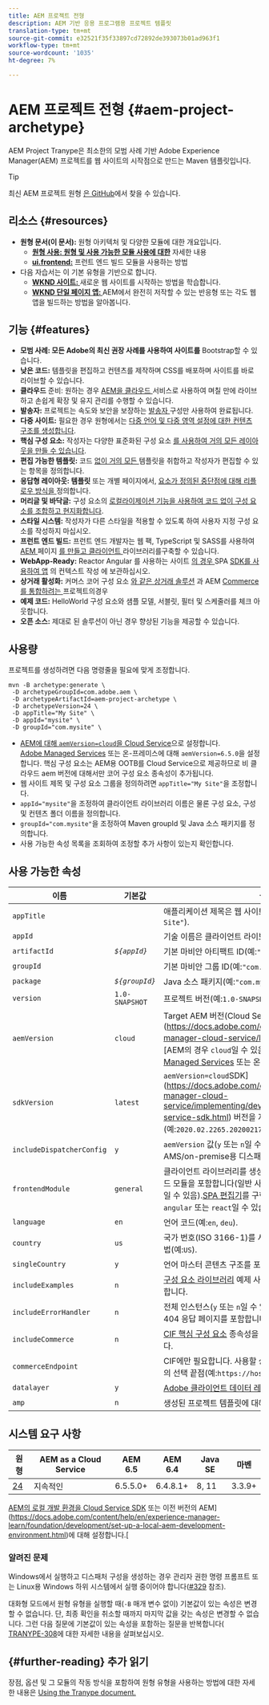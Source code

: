```yaml
---
title: AEM 프로젝트 전형
description: AEM 기반 응용 프로그램용 프로젝트 템플릿
translation-type: tm+mt
source-git-commit: e32521f35f33897cd72892de393073b01ad963f1
workflow-type: tm+mt
source-wordcount: '1035'
ht-degree: 7%

---
```



# AEM 프로젝트 전형 {#aem-project-archetype}

AEM Project Tranype은 최소한의 모범 사례 기반 Adobe Experience Manager(AEM) 프로젝트를 웹 사이트의 시작점으로 만드는 Maven 템플릿입니다.

>[!TIP]
>
>최신 AEM 프로젝트 원형 [은 GitHub](https://github.com/adobe/aem-project-archetype)에서 찾을 수 있습니다.

## 리소스 {#resources}

* **원형 문서(이 문서):** 원형 아키텍처 및 다양한 모듈에 대한 개요입니다.
   * **[원형 사용: 원형 및 사용 가능한 모듈 사용에 대한](using.md)** 자세한 내용
   * **[ui.frontend:](uifrontend.md)** 프런트 엔드 빌드 모듈을 사용하는 방법
* 다음 자습서는 이 기본 유형을 기반으로 합니다.
   * **[WKND 사이트: ](https://docs.adobe.com/content/help/en/experience-manager-learn/getting-started-wknd-tutorial-develop/overview.html)** 새로운 웹 사이트를 시작하는 방법을 학습합니다.
   * **[WKND 단일 페이지 앱: ](https://docs.adobe.com/content/help/en/experience-manager-learn/sites/spa-editor/spa-editor-framework-feature-video-use.html)** AEM에서 완전히 저작할 수 있는 반응형 또는 각도 웹 앱을 빌드하는 방법을 알아봅니다.

## 기능 {#features}

* **모범 사례: 모든 Adobe의 최신 권장 사례를 사용하여 사이트를** Bootstrap할 수 있습니다.
* **낮은 코드:** 템플릿을 편집하고 컨텐츠를 제작하며 CSS를 배포하며 사이트를 바로 라이브할 수 있습니다.
* **클라우드** 준비: 원하는 경우  [AEM을 클라우드 ](https://docs.adobe.com/content/help/en/experience-manager-cloud-service/landing/home.html) 서비스로 사용하여 며칠 만에 라이브하고 손쉽게 확장 및 유지 관리를 수행할 수 있습니다.
* **발송자:** 프로젝트는 속도와 보안을 보장하는  [발송자 ](https://docs.adobe.com/content/help/ko-KR/experience-manager-dispatcher/using/dispatcher.html) 구성만 사용하여 완료됩니다.
* **다중 사이트:** 필요한 경우 원형에서는  [다중 언어 및 다중 영역 설정에 대한 컨텐츠 구조를 생성합니다](https://docs.adobe.com/content/help/en/experience-manager-65/administering/introduction/msm.html).
* **핵심 구성 요소:** 작성자는 다양한 표준화된 구성 요소 [를 사용하여 거의 모든 레이아웃을 만들 수 있습니다](/help/introduction.md).
* **편집 가능한 템플릿:** 코드 [ 없이 거의 모든 ](https://docs.adobe.com/content/help/en/experience-manager-learn/sites/page-authoring/template-editor-feature-video-use.html)템플릿을 취합하고 작성자가 편집할 수 있는 항목을 정의합니다.
* **응답형 레이아웃: 템플릿** 또는 개별 페이지에서,  [요소가 정의된 중단점에 대해 리플로우 방식을 ](https://docs.adobe.com/content/help/en/experience-manager-cloud-service/sites/authoring/features/responsive-layout.html) 정의합니다.
* **머리글 및 바닥글:** 구성 요소의  [로컬라이제이션 기능을 사용하여 코드 없이 구성 요소를 조합하고 현지화합니다](https://docs.adobe.com/content/help/ko-KR/experience-manager-core-components/using/get-started/localization.html).
* **스타일 시스템:** 작성자가 다른 스타일을 적용할 수 있도록 하여 사용자 지정 구성 요소를  [](https://docs.adobe.com/content/help/en/experience-manager-learn/getting-started-wknd-tutorial-develop/style-system.html) 작성하지 마십시오.
* **프런트 엔드 빌드:** 프런트 엔드 개발자는 웹 팩, TypeScript 및 SASS를 사용하여  [AEM ](uifrontend.md#webpack-dev-server) 페이지 [를 만들고 클라이언트 ](uifrontend.md) 라이브러리를구축할 수 있습니다.
* **WebApp-Ready:** Reactor Angular [](uifrontend-react.md) 를 사용하는 사이트 [의 경우 ](uifrontend-angular.md)SPA  [SDK를 사용하여 앱](https://docs.adobe.com/content/help/en/experience-manager-cloud-service/implementing/headless/spa/developing.html) 의 컨텍스트 작성 [ ](https://docs.adobe.com/content/help/en/experience-manager-learn/sites/spa-editor/spa-editor-framework-feature-video-use.html)에 보관하십시오.
* **상거래 활성화:** 커머스 코어 구성 요소 [와 같은 상거래 솔루션](https://docs.adobe.com/content/help/en/experience-manager-cloud-service/commerce/home.html) 과  [](https://magento.com/) AEM  [Commerce를 통합하려는 ](https://github.com/adobe/aem-core-cif-components)프로젝트의경우
* **예제 코드:** HelloWorld 구성 요소와 샘플 모델, 서블릿, 필터 및 스케줄러를 체크 아웃합니다.
* **오픈 소스:** 제대로 된 솔루션이 아닌 경우  [](https://github.com/adobe/aem-core-wcm-components/blob/master/CONTRIBUTING.md) 향상된 기능을 제공할 수 있습니다.

## 사용량

프로젝트를 생성하려면 다음 명령줄을 필요에 맞게 조정합니다.

```
mvn -B archetype:generate \
 -D archetypeGroupId=com.adobe.aem \
 -D archetypeArtifactId=aem-project-archetype \
 -D archetypeVersion=24 \
 -D appTitle="My Site" \
 -D appId="mysite" \
 -D groupId="com.mysite" \
```

* [AEM에 대해 `aemVersion=cloud`을 Cloud Service](https://docs.adobe.com/content/help/en/experience-manager-cloud-service/landing/home.html)으로 설정합니다.\
   [Adobe Managed Services](https://github.com/adobe/aem-project-archetype/tree/master/src/main/archetype/dispatcher.ams) 또는 온-프레미스에 대해 `aemVersion=6.5.0`을 설정합니다.
핵심 구성 요소는 AEM용 OOTB를 Cloud Service으로 제공하므로 비 클라우드 aem 버전에 대해서만 코어 구성 요소 종속성이 추가됩니다.
* 웹 사이트 제목 및 구성 요소 그룹을 정의하려면 `appTitle="My Site"`을 조정합니다.
* `appId="mysite"`을 조정하여 클라이언트 라이브러리 이름은 물론 구성 요소, 구성 및 컨텐츠 폴더 이름을 정의합니다.
* `groupId="com.mysite"`을 조정하여 Maven groupId 및 Java 소스 패키지를 정의합니다.
* 사용 가능한 속성 목록을 조회하여 조정할 추가 사항이 있는지 확인합니다.

## 사용 가능한 속성

| 이름 | 기본값 | 설명 |
--------------------------|----------------|--------------------
| `appTitle` |  | 애플리케이션 제목은 웹 사이트 제목 및 구성 요소 그룹(예:`"My Site"`). |
| `appId` |  | 기술 이름은 클라이언트 라이브러리 이름(예:`"mysite"`). |
| `artifactId` | *`${appId}`* | 기본 마비안 아티팩트 ID(예:`"mysite"`). |
| `groupId` |  | 기본 마비안 그룹 ID(예:`"com.mysite"`). |
| `package` | *`${groupId}`* | Java 소스 패키지(예:`"com.mysite"`). |
| `version` | `1.0-SNAPSHOT` | 프로젝트 버전(예:`1.0-SNAPSHOT`). |
| `aemVersion` | `cloud` | Target AEM 버전(Cloud Service](https://docs.adobe.com/content/help/en/experience-manager-cloud-service/landing/home.html);으로 [AEM의 경우 `cloud`일 수 있음)또는 `6.5.0`, [Adobe Managed Services](https://github.com/adobe/aem-project-archetype/tree/master/src/main/archetype/dispatcher.ams) 또는 온-프레미스)용 `6.4.4`. |
| `sdkVersion` | `latest` | `aemVersion=cloud`SDK](https://docs.adobe.com/content/help/en/experience-manager-cloud-service/implementing/developing/aem-as-a-cloud-service-sdk.html) 버전을 지정할 수 있는 경우(예:`2020.02.2265.20200217T222518Z-200130`).[ |
| `includeDispatcherConfig` | `y` | `aemVersion` 값(`y` 또는 `n`일 수 있음)에 따라 클라우드 또는 AMS/on-premise용 디스패처 구성을 포함합니다. |
| `frontendModule` | `general` | 클라이언트 라이브러리를 생성하는 Webpack 프런트 엔드 빌드 모듈을 포함합니다(일반 사이트에 대해 `general` 또는 `none`일 수 있음).[SPA 편집기](https://docs.adobe.com/content/help/en/experience-manager-cloud-service/implementing/headless/spa/editor-overview.html)를 구현하는 단일 페이지 앱의 경우 `angular` 또는 `react`일 수 있습니다. |
| `language` | `en` | 언어 코드(예:`en`, `deu`). |
| `country` | `us` | 국가 번호(ISO 3166-1)를 사용하여 콘텐츠 구조를 만드는 방법(예:`US`). |
| `singleCountry` | `y` | 언어 마스터 콘텐츠 구조를 포함합니다(`y` 또는 `n` 가능). |
| `includeExamples` | `n` | [구성 요소 라이브러리](https://www.aemcomponents.dev/) 예제 사이트(`y` 또는 `n`일 수 있음)를 포함합니다. |
| `includeErrorHandler` | `n` | 전체 인스턴스(`y` 또는 `n`일 수 있음)로 글로벌할 사용자 지정 404 응답 페이지를 포함합니다. |
| `includeCommerce` | `n` | [CIF 핵심 구성 요소](https://github.com/adobe/aem-core-cif-components) 종속성을 포함하고 해당 객체를 생성합니다. |
| `commerceEndpoint` |  | CIF에만 필요합니다. 사용할 상거래 시스템 GraphQL 서비스의 선택 끝점(예:`https://hostname.com/grapql`). |
| `datalayer` | `y` | [Adobe 클라이언트 데이터 레이어](/help/developing/data-layer/overview.md)와의 통합을 활성화합니다. |
| `amp` | `n` | 생성된 프로젝트 템플릿에 대해 [AMP](/help/developing/amp.md) 지원을 활성화합니다. |

## 시스템 요구 사항

| 원형 | AEM as a Cloud Service | AEM 6.5 | AEM 6.4 | Java SE | 마벤 |
|---------|---------|---------|---------|---------|---------|
| [24](https://github.com/adobe/aem-project-archetype/releases/tag/aem-project-archetype-24) | 지속적인 | 6.5.5.0+ | 6.4.8.1+ | 8, 11 | 3.3.9+ |

[AEM의 로컬 개발 환경을 Cloud Service SDK](https://docs.adobe.com/content/help/en/experience-manager-learn/cloud-service/local-development-environment-set-up/overview.html) 또는 이전 버전의 AEM](https://docs.adobe.com/content/help/en/experience-manager-learn/foundation/development/set-up-a-local-aem-development-environment.html)에 대해 설정합니다.[

### 알려진 문제

Windows에서 실행하고 디스패처 구성을 생성하는 경우 관리자 권한 명령 프롬프트 또는 Linux용 Windows 하위 시스템에서 실행 중이어야 합니다([#329](https://github.com/adobe/aem-project-archetype/issues/329) 참조).

대화형 모드에서 원형 유형을 실행할 때(`-B` 매개 변수 없이) 기본값이 있는 속성은 변경할 수 없습니다. 단, 최종 확인을 취소할 때까지 마지막 값을 갖는 속성은 변경할 수 없습니다. 그런 다음 질문에 기본값이 있는 속성을 포함하는 질문을 반복합니다(
[TRANYPE-308](https://issues.apache.org/jira/browse/ARCHETYPE-308)에 대한 자세한 내용을 살펴보십시오.

## {#further-reading} 추가 읽기

장점, 옵션 및 그 모듈의 작동 방식을 포함하여 원형 유형을 사용하는 방법에 대한 자세한 내용은 [Using the Tranype document.](using.md)
